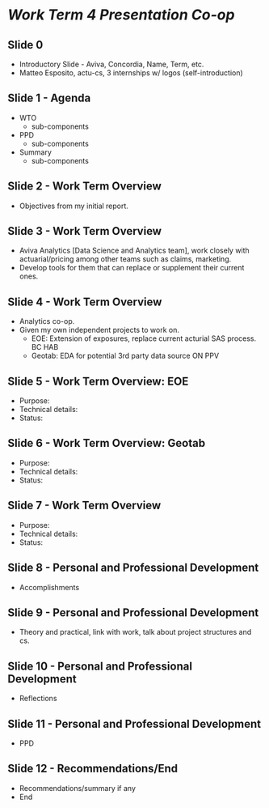# *Work Term 4 Presentation Co-op*

## Slide 0
* Introductory Slide - Aviva, Concordia, Name, Term, etc.
* Matteo Esposito, actu-cs, 3 internships w/ logos (self-introduction)

<!-- PART 1 - WORK TERM OVERVIEW
 Self-Introduction: your background and current field of study
 Presentation overview: Brief overview of what you will be presenting
 Personal/Professional Objectives set out with the employer
 Describe the company/organization/department/team you worked with
 Describe the scope of your work, your role within your unit / organizational structure
 How does the overall experience/role relate to your academic training? -->

## Slide 1 - Agenda
* WTO
    * sub-components
* PPD
    * sub-components
* Summary
    * sub-components

## Slide 2 - Work Term Overview
* Objectives from my initial report.

## Slide 3 - Work Term Overview
* Aviva Analytics [Data Science and Analytics team], work closely with actuarial/pricing among other teams such as claims, marketing.
* Develop tools for them that can replace or supplement their current ones.

## Slide 4 - Work Term Overview
* Analytics co-op. 
* Given my own independent projects to work on.
    * EOE: Extension of exposures, replace current acturial SAS process. BC HAB
    * Geotab: EDA for potential 3rd party data source ON PPV 

## Slide 5 - Work Term Overview: EOE
* Purpose:
* Technical details:
* Status:

## Slide 6 - Work Term Overview: Geotab
* Purpose:
* Technical details:
* Status:

## Slide 7 - Work Term Overview
* Purpose:
* Technical details:
* Status:

<!-- PART 2: PERSONAL AND PROFESSIONAL DEVELOPMENT
 Key accomplishments achieved throughout the work-term
 Describe your key accomplishments – where did you have the most impact?
 Make a link between theory/concepts learned in class and how this helped you and/or how you
applied this knowledge or know-how in the field
 Having gained industry experience, what practical advice and/or recommendations would you bring back to your peers/Academic program/Faculty?
 Personal reflections on what you have learned about yourself as a senior student and what it means as you move forward
 How did the work term contribute to your personal and professional development?
 Did you accomplish the goals you set out with your employer- why or why not?
 What have you learned about yourself? -->


## Slide 8 - Personal and Professional Development
* Accomplishments

## Slide 9 - Personal and Professional Development
* Theory and practical, link with work, talk about project structures and cs.

## Slide 10 - Personal and Professional Development
* Reflections

## Slide 11 - Personal and Professional Development
* PPD

<!-- PART 3: RECOMMENDATIONS 
 Summary, recommendations or general comments for Concordia University Institute for Co-operative Education -->

## Slide 12 - Recommendations/End
* Recommendations/summary if any
* End
